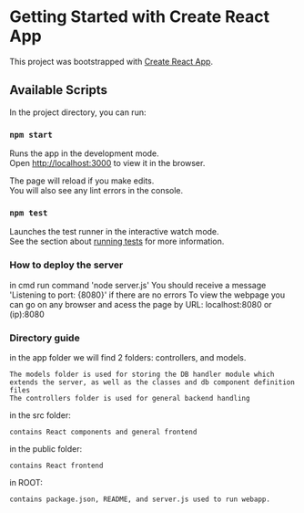 # Getting Started with Create React App

This project was bootstrapped with [Create React App](https://github.com/facebook/create-react-app).

## Available Scripts

In the project directory, you can run:

### `npm start`

Runs the app in the development mode.\
Open [http://localhost:3000](http://localhost:3000) to view it in the browser.

The page will reload if you make edits.\
You will also see any lint errors in the console.

### `npm test`

Launches the test runner in the interactive watch mode.\
See the section about [running tests](https://facebook.github.io/create-react-app/docs/running-tests) for more information.

### How to deploy the server

in cmd run command 'node server.js'
You should receive a message 'Listening to port: {8080}' if there are no errors
To view the webpage you can go on any browser and acess the page by URL: localhost:8080 or (ip):8080

### Directory guide

in the app folder we will find 2 folders: controllers, and models.

	The models folder is used for storing the DB handler module which extends the server, as well as the classes and db component definition files
	The controllers folder is used for general backend handling

in the src folder:
	
	contains React components and general frontend

in the public folder:

	contains React frontend

in ROOT:

	contains package.json, README, and server.js used to run webapp.